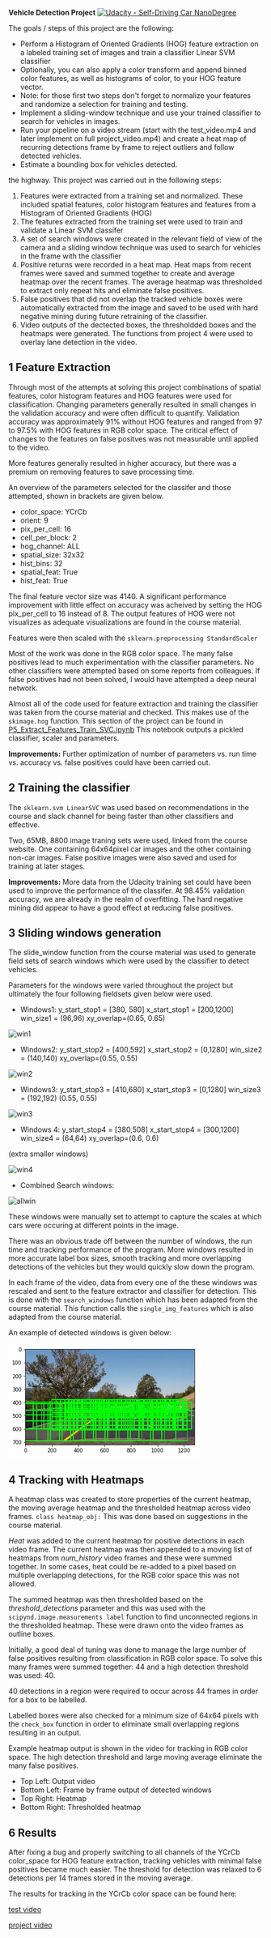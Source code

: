 **Vehicle Detection Project**
[![Udacity - Self-Driving Car NanoDegree](https://s3.amazonaws.com/udacity-sdc/github/shield-carnd.svg)](http://www.udacity.com/drive)

The goals / steps of this project are the following:

* Perform a Histogram of Oriented Gradients (HOG) feature extraction on a labeled training set of images and train a classifier Linear SVM classifier
* Optionally, you can also apply a color transform and append binned color features, as well as histograms of color, to your HOG feature vector. 
* Note: for those first two steps don't forget to normalize your features and randomize a selection for training and testing.
* Implement a sliding-window technique and use your trained classifier to search for vehicles in images.
* Run your pipeline on a video stream (start with the test_video.mp4 and later implement on full project_video.mp4) and create a heat map of recurring detections frame by frame to reject outliers and follow detected vehicles.
* Estimate a bounding box for vehicles detected.

[//]: # (Image References)
[image1]: ./examples/car_not_car.png
[image2]: ./examples/HOG_example.jpg
[image3]: ./examples/sliding_windows.jpg
[image4]: ./examples/sliding_window.jpg
[image5]: ./examples/bboxes_and_heat.png
[image6]: ./examples/labels_map.png
[image7]: ./examples/output_bboxes.png
[video1]: ./project_video.mp4

the highway. This project was carried out in the following steps:

1. Features were extracted from a training set and normalized. These included spatial features, color histogram features and features from a Histogram of Oriented Gradients (HOG)
2. The features extracted from the training set were used to train and validate a Linear SVM classifer
3. A set of search windows were created in the relevant field of view of the camera and a sliding window technique was used to search for vehicles in the frame with the classifier
4. Positive returns were recorded in a heat map. Heat maps from recent frames were saved and summed together to create and average heatmap over the recent frames. The average heatmap was thresholded to extract only repeat hits and eliminate false positives.
5. False positives that did not overlap the tracked vehicle boxes were automatically extracted from the image and saved to be used with hard negative mining during future retraining of the classifier.
6. Video outputs of the dectected boxes, the thresholdded boxes and the heatmaps were generated. The functions from project 4 were used to overlay lane detection in the video.

## 1 Feature Extraction
Through most of the attempts at solving this project combinations of spatial features, color histogram features and HOG features were used for classification. Changing parameters generally resulted in small changes in the validation accuracy and were often difficult to quantify. Validation accuracy was approximately 91% without HOG features and ranged from 97 to 97.5% with HOG features in RGB color space. The critical effect of changes to the features on false positves was not measurable until applied to the video.

More features generally resulted in higher accuracy, but there was a premium on removing features to save processing time.

An overview of the parameters selected for the classifer and those attempted, shown in brackets are given below.

* color_space:  YCrCb
* orient:  9 
* pix_per_cell:  16 
* cell_per_block:  2
* hog_channel:  ALL
* spatial_size:  32x32
* hist_bins:  32
* spatial_feat:  True
* hist_feat:  True

The final feature vector size was 4140. A significant performance improvement with little effect on accuracy was acheived by setting the HOG pix_per_cell to 16 instead of 8. The output features of HOG were not visualizes as adequate visualizations are found in the course material.

Features were then scaled with the `sklearn.preprocessing StandardScaler`

Most of the work was done in the RGB color space. The many false positives lead to much experimentation with the classifier parameters. No other classifiers were attempted based on some reports from colleagues. If false positives had not been solved, I would have attempted a deep neural network.

Almost all of the code used for feature extraction and training the classifier was taken from the course material and checked. This makes use of the `skimage.hog` function. This section of the project can be found in [P5_Extract_Features_Train_SVC.ipynb](./P5_Extract_Features_Train_SVC.ipynb) This notebook outputs a pickled classifier, scaler and parameters.

**Improvements:** Further optimization of number of parameters vs. run time vs. accuracy vs. false positives could have been carried out.

## 2 Training the classifier

The `sklearn.svm LinearSVC` was used based on recommendations in the course and slack channel for being faster than other classifiers and effective.

Two, 65MB, 8800 image traning sets were used, linked from the course website. One containing 64x64pixel car images and the other containing non-car images. False positive images were also saved and used for training at later stages.

**Improvements:** More data from the Udacity training set could have been used to improve the performance of the classifer. At 98.45% validation accuracy, we are already in the realm of overfitting. The hard negative mining did appear to have a good effect at reducing false positives.

## 3 Sliding windows generation

The slide_window function from the course material was used to generate field sets of search windows which were used by the classifier to detect vehicles.

Parameters for the windows were varied throughout the project but ultimately the four following fieldsets given below were used.

* Windows1:
y_start_stop1 = [380, 580]
x_start_stop1 = [200,1200]
win_size1 = (96,96) xy_overlap=(0.65, 0.65)


![win1](./output_images/windows1.png )

* Windows2:
y_start_stop2 = [400,592]
x_start_stop2 = [0,1280]
win_size2 = (140,140) xy_overlap=(0.55, 0.55)


![win2](./output_images/windows2.png )

* Windows3:
y_start_stop3 = [410,680]
x_start_stop3 = [0,1280]
win_size3 = (192,192) (0.55, 0.55)


![win3](./output_images/windows3.png )

* Windows 4:
y_start_stop4 = [380,508]
x_start_stop4 = [300,1200]
win_size4 = (64,64) xy_overlap=(0.6, 0.6)

(extra smaller windows)

![win4](./output_images/windows4.png )

* Combined Search windows:

![allwin](./output_images/all_windows.png )

These windows were manually set to attempt to capture the scales at which cars were occuring at different points in the image.

There was an obvious trade off between the number of windows, the run time and tracking performance of the program. More windows resulted in more accurate label box sizes, smooth tracking and more overlapping detections of the vehicles but they would quickly slow down the program.

In each frame of the video, data from every one of the these windows was rescaled and sent to the feature extractor and classifier for detection. This is done with the `search_windows` function which has been adapted from the course material. This function calls the `single_img_features` which is also adapted from the course material.

An example of detected windows is given below:

![allwin](./output_images/out_1.png )


## 4 Tracking with Heatmaps

A heatmap class was created to store properties of the current heatmap, the moving average heatmap and the thresholded heatmap across video frames. `class heatmap_obj:` This was done based on suggestions in the course material.

*Heat* was added to the current heatmap for positive detections in each video frame. The current heatmap was then appended to a moving list of heatmaps from *num_history* video frames and these were summed together. In some cases, heat could be re-added to a pixel based on multiple overlapping detections, for the RGB color space this was not allowed.

The summed heatmap was then thresholded based on the *threshold_detections* parameter and this was used with the `scipynd.image.measurements label` function to find unconnected regions in the thresholded heatmap. These were drawn onto the video frames as outline boxes.

Initially, a good deal of tuning was done to manage the large number of false positives resulting from classification in RGB color space. To solve this many frames were summed together: 44 and a high detection threshold was used: 40.

40 detections in a region were required to occur across 44 frames in order for a box to be labelled.

Labelled boxes were also checked for a minimum size of 64x64 pixels with the `check_box` function in order to eliminate small overlapping regions resulting in an output.

Example heatmap output is shown in the video for tracking in RGB color space. The high detection threshold and large moving average eliminate the many false positives.

* Top Left: Output video
* Bottom Left: Frame by frame output of detected windows
* Top Right: Heatmap
* Bottom Right: Thresholded heatmap

## 6 Results

After fixing a bug and properly switching to all channels of the YCrCb color_space for HOG feature extraction, tracking vehicles with minimal false positives became much easier. The threshold for detection was relaxed to 6 detections per 14 frames stored in the moving average.

The results for tracking in the YCrCb color space can be found here:

<a href="https://youtu.be/haj7xiOgNuc" target="blank" >test video</a>

<a href="https://youtu.be/cZVXoScec2I" target="blank" >project video</a>

